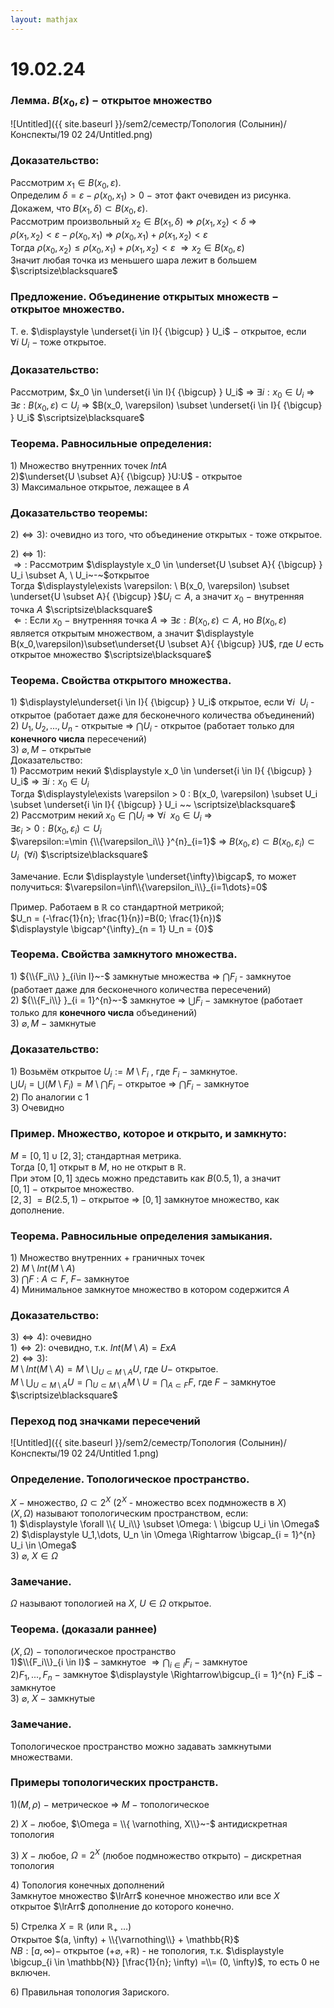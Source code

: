```yaml
---  
layout: mathjax  
---  
```

  
# 19.02.24  
  
### Лемма. $B(x_0, \varepsilon)~-$ открытое множество  
  
![Untitled]({{ site.baseurl }}/sem2/семестр/Топология (Солынин)/Конспекты/19 02 24/Untitled.png)  
  
### Доказательство:  
Рассмотрим $x_1\in B(x_0, \varepsilon)$.  
Определим $\delta = \varepsilon - \rho(x_0, x_1) > 0~-$ этот факт очевиден из рисунка.  
Докажем, что $B(x_1, \delta) \subset B(x_0, \varepsilon).$  
Рассмотрим произвольный $x_2 \in B(x_1, \delta)$ $\Rightarrow$ $\rho (x_1, x_2) < \delta$ $\Rightarrow$  
$\rho(x_1, x_2) < \varepsilon - \rho(x_0, x_1)$ $\Rightarrow$ $\rho(x_0, x_1) + \rho(x_1, x_2) < \varepsilon$  
Тогда $\rho (x_0, x_2) \leq \rho(x_0, x_1) + \rho(x_1, x_2) < \varepsilon$ $\Rightarrow x_2 \in B(x_0, \varepsilon)$  
Значит любая точка из меньшего шара лежит в большем  $\scriptsize\blacksquare$  
  
### Предложение. Объединение открытых множеств $-$ открытое множество.  
Т. е. $\displaystyle \underset{i \in I}{ {\bigcup} } U_i$ $-$ открытое, если $\forall i \ U_i$ $-$ тоже открытое.  
  
### Доказательство:  
Рассмотрим,  $x_0 \in \underset{i \in I}{ {\bigcup} } U_i$ $\Rightarrow$ $\exists i : x_0 \in U_i$ $\Rightarrow$ $\exists \varepsilon$ : $B(x_0, \varepsilon)$ $\subset$ $U_i$ $\Rightarrow$ $B(x_0, \varepsilon) \subset \underset{i \in I}{ {\bigcup} } U_i$  $\scriptsize\blacksquare$  
  
### Теорема. Равносильные определения:  
$1)$ Множество внутренних точек $Int A$  
$2)$$\underset{U \subset A}{ {\bigcup} }U:U$ - открытое  
$3)$ Максимальное открытое, лежащее в $A$  
  
### Доказательство теоремы:  
$2)\Leftrightarrow 3)$: очевидно из того, что объединение открытых - тоже открытое.  
  
$2)\Leftrightarrow 1)$:  
$\Rightarrow:$ Рассмотрим $\displaystyle x_0 \in \underset{U \subset A}{ {\bigcup} } U_i \subset A, \ U_i~-~$открытое  
Тогда $\displaystyle\exists \varepsilon: \  B(x_0, \varepsilon) \subset \underset{U \subset A}{ {\bigcup} }$$U_i \subset A$, а значит $x_0~-$ внутренняя точка $A$  $\scriptsize\blacksquare$  
$\Leftarrow:$ Если $x_0~-$ внутренняя точка $A$ $\Rightarrow$ $\exists \varepsilon:B(x_0, \varepsilon)\subset A$, но $B(x_0, \varepsilon)$ является открытым множеством, а значит $\displaystyle B(x_0,\varepsilon)\subset\underset{U \subset A}{ {\bigcup} }U$, где $U$ есть открытое множество  $\scriptsize\blacksquare$  
  
### Теорема. Свойства открытого множества.  
$1)$ $\displaystyle\underset{i \in I}{ {\bigcup} } U_i$ открытое, если $\forall i~$ $U_i$ - открытое (работает даже для бесконечного количества объединений)  
$2)$ $U_1, U_2, ... , U_n$  - открытые $\Rightarrow$ $\displaystyle\bigcap U_i$ - открытое (работает только для **конечного числа** пересечений)  
$3)$ $\varnothing, M~-$ открытые  
Доказательство:  
$1)$ Рассмотрим некий $\displaystyle x_0 \in \underset{i \in I}{ {\bigcup} } U_i$  $\Rightarrow$ $\exists i : x_0 \in U_i$  
Тогда $\displaystyle\exists \varepsilon > 0 :  B(x_0, \varepsilon) \subset U_i \subset  \underset{i \in I}{ {\bigcup} } U_i  ~~ \scriptsize\blacksquare$  
$2)$ Рассмотрим некий $\displaystyle x_0 \in \bigcap U_i$  $\Rightarrow$ $\forall i ~~ x_0\in U_i$ $\Rightarrow$  
$\exists \varepsilon_i > 0: B(x_0, \varepsilon_i) \subset U_i$  
$\varepsilon:=\min {\\{\varepsilon_i\\} }^{n}_{i=1}$ $\Rightarrow$ $B(x_0, \varepsilon) \subset B(x_0, \varepsilon_i) \subset U_i ~~ (\forall i)$  $\scriptsize\blacksquare$  
  
Замечание. Если $\displaystyle \underset{\infty}\bigcap$, то может получиться: $\varepsilon=\inf\\{\varepsilon_i\\}_{i=1\dots}=0$  
  
Пример. Работаем в $\mathbb{R}$ со стандартной метрикой;  
$U_n = (-\frac{1}{n}; \frac{1}{n})=B(0; \frac{1}{n})$  
$\displaystyle \bigcap^{\infty}_{n = 1} U_n = {0}$  
  
### Теорема. Свойства замкнутого множества.  
$1)$ ${\\{F_i\\} }_{i\in I}~-$ замкнутые множества $\Rightarrow$ $\displaystyle \bigcap F_i$ - замкнутое (работает даже для бесконечного количества пересечений)  
$2)$ ${\\{F_i\\} }_{i = 1}^{n}~-$ замкнутое $\Rightarrow$ $\displaystyle \bigcup F_i$ $-$ замкнутое (работает только для **конечного числа** объединений)  
$3)$ $\varnothing, M~-$ замкнутые  
  
### Доказательство:  
$1)$ Возьмём открытое $U_i := M \setminus F_i$ , где $F_i~-~$замкнутое.  
$\displaystyle \bigcup U_i = \bigcup(M \setminus F_i) = M \setminus \bigcap F_i~-~$открытое $\Rightarrow$ $\displaystyle \bigcap F_i$  $-$ замкнутое  
$2)$ По аналогии с $1$  
$3)~$Очевидно  
  
### Пример. Множество, которое и открыто, и замкнуто:  
$M = [0, 1] \cup [2, 3]$; стандартная метрика.  
Тогда $[0, 1]$ открыт в $M$, но не открыт в $\mathbb{R}$.  
При этом $[0, 1]$ здесь можно представить как $B(0.5, 1)$, а значит  
$[0,1]~-$ открытое множество.  
$[2,3]~= B(2.5, 1)~-$ открытое $\Rightarrow$ $[0, 1]$ замкнутое множество, как дополнение.  
  
### Теорема. Равносильные определения замыкания.  
$1)$ Множество внутренних + граничных точек  
$2)$ $M \setminus Int(M \setminus A)$  
$3)$ $\bigcap F$ : $A \subset F$, $F -$  замкнутое  
$4)$ Минимальное замкнутое множество в котором содержится $A$  
  
### Доказательство:  
$3)\Leftrightarrow4)$: очевидно  
$1)\Leftrightarrow2)$: очевидно, т.к. $Int(M \setminus A) = Ex A$  
$2)\Leftrightarrow3)$:  
$M \setminus Int(M \setminus A) = M \setminus \displaystyle\bigcup_{U \subset M \setminus A}U,$ где $U -$  открытое.  
$M \setminus \displaystyle\bigcup_{U \subset M \setminus A}U=\bigcap_{U \subset M \setminus A} {M\setminus U}=\bigcap_{A\subset F}F$, где $F~-$ замкнутое  $\scriptsize\blacksquare$  
  
### Переход под значками пересечений  
  
![Untitled]({{ site.baseurl }}/sem2/семестр/Топология (Солынин)/Конспекты/19 02 24/Untitled 1.png)  
  
### Определение. Топологическое пространство.  
$X~-$ множество, $\Omega \subset 2^{X}$ ($2^X$ - множество всех подмножеств в $X$)  
$(X, \Omega)$ называют топологическим пространством, если:  
$1)$ $\displaystyle \forall \\{ U_i\\} \subset \Omega: \  \bigcup U_i \in \Omega$  
$2)$ $\displaystyle U_1,\dots, U_n \in \Omega \Rightarrow \bigcap_{i = 1}^{n} U_i \in \Omega$  
$3)~\varnothing,~X \in \Omega$  
  
### Замечание.  
$\Omega$  называют топологией на $X,~$$U \in \Omega$ открытое.  
  
### Теорема. (доказали раннее)  
$(X, \Omega)~-$ топологическое пространство  
$1)$$\\{F_i\\}_{i \in I}$  $-$ замкнутое $\Rightarrow\displaystyle\bigcap_{i \in I} F_i$  $-$ замкнутое  
$2)$$F_1, ..., F_n$  $-$ замкнутое $\displaystyle \Rightarrow\bigcup_{i = 1}^{n} F_i$  $-$ замкнутое  
$3)$$~\varnothing,~X~-$ замкнутые  
  
### Замечание.  
Топологическое пространство можно задавать замкнутыми множествами.  
  
### Примеры топологических пространств.  
$1)$$(M, \rho)~-$ метрическое $\Rightarrow$ $M~-$ топологическое  
  
$2)$$~X~-$ любое, $\Omega = \\{ \varnothing, X\\}~-$ антидискретная топология  
  
$3)$$~X~-$ любое, $\Omega  = 2^X$ (любое подмножество открыто) $-$ дискретная топология  
  
$4)$ Топология конечных дополнений  
Замкнутое множество $\lrArr$ конечное множество или все $X$  
открытое $\lrArr$ дополнение до которого конечно.  
  
$5)$ Стрелка $X=\mathbb{R}$ (или $\mathbb{R}_+$ …)  
Открытое $(a, \infty) + \\{\varnothing\\} + \mathbb{R}$  
$NB: [a, \infty) -$  открытое $(+\varnothing, +\mathbb{R})$ - не топология, т.к. $\displaystyle \bigcup_{i \in \mathbb{N}} [\frac{1}{n}; \infty) =\\= (0, \infty)$, то есть $0$ не включен.  
  
$6)$ Правильная топология Зариского.  
